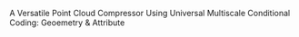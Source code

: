A Versatile Point Cloud Compressor Using Universal Multiscale Conditional Coding: Geoemetry & Attribute
